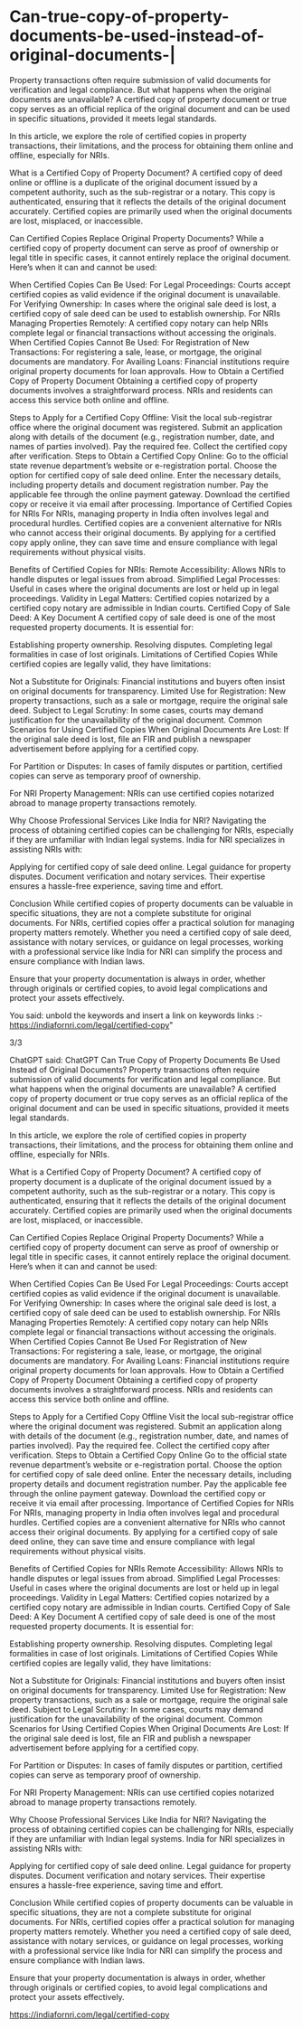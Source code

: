 # Can-true-copy-of-property-documents-be-used-instead-of-original-documents-|

Property transactions often require submission of valid documents for verification and legal compliance. But what happens when the original documents are unavailable? A certified copy of property document or true copy serves as an official replica of the original document and can be used in specific situations, provided it meets legal standards.

In this article, we explore the role of certified copies in property transactions, their limitations, and the process for obtaining them online and offline, especially for NRIs.

What is a Certified Copy of Property Document?
A certified copy of deed online or offline is a duplicate of the original document issued by a competent authority, such as the sub-registrar or a notary. This copy is authenticated, ensuring that it reflects the details of the original document accurately. Certified copies are primarily used when the original documents are lost, misplaced, or inaccessible.

Can Certified Copies Replace Original Property Documents?
While a certified copy of property document can serve as proof of ownership or legal title in specific cases, it cannot entirely replace the original document. Here’s when it can and cannot be used:

When Certified Copies Can Be Used:
For Legal Proceedings: Courts accept certified copies as valid evidence if the original document is unavailable.
For Verifying Ownership: In cases where the original sale deed is lost, a certified copy of sale deed can be used to establish ownership.
For NRIs Managing Properties Remotely: A certified copy notary can help NRIs complete legal or financial transactions without accessing the originals.
When Certified Copies Cannot Be Used:
For Registration of New Transactions: For registering a sale, lease, or mortgage, the original documents are mandatory.
For Availing Loans: Financial institutions require original property documents for loan approvals.
How to Obtain a Certified Copy of Property Document
Obtaining a certified copy of property documents involves a straightforward process. NRIs and residents can access this service both online and offline.

Steps to Apply for a Certified Copy Offline:
Visit the local sub-registrar office where the original document was registered.
Submit an application along with details of the document (e.g., registration number, date, and names of parties involved).
Pay the required fee.
Collect the certified copy after verification.
Steps to Obtain a Certified Copy Online:
Go to the official state revenue department’s website or e-registration portal.
Choose the option for certified copy of sale deed online.
Enter the necessary details, including property details and document registration number.
Pay the applicable fee through the online payment gateway.
Download the certified copy or receive it via email after processing.
Importance of Certified Copies for NRIs
For NRIs, managing property in India often involves legal and procedural hurdles. Certified copies are a convenient alternative for NRIs who cannot access their original documents. By applying for a certified copy apply online, they can save time and ensure compliance with legal requirements without physical visits.

Benefits of Certified Copies for NRIs:
Remote Accessibility: Allows NRIs to handle disputes or legal issues from abroad.
Simplified Legal Processes: Useful in cases where the original documents are lost or held up in legal proceedings.
Validity in Legal Matters: Certified copies notarized by a certified copy notary are admissible in Indian courts.
Certified Copy of Sale Deed: A Key Document
A certified copy of sale deed is one of the most requested property documents. It is essential for:

Establishing property ownership.
Resolving disputes.
Completing legal formalities in case of lost originals.
Limitations of Certified Copies
While certified copies are legally valid, they have limitations:

Not a Substitute for Originals: Financial institutions and buyers often insist on original documents for transparency.
Limited Use for Registration: New property transactions, such as a sale or mortgage, require the original sale deed.
Subject to Legal Scrutiny: In some cases, courts may demand justification for the unavailability of the original document.
Common Scenarios for Using Certified Copies
When Original Documents Are Lost:
If the original sale deed is lost, file an FIR and publish a newspaper advertisement before applying for a certified copy.

For Partition or Disputes:
In cases of family disputes or partition, certified copies can serve as temporary proof of ownership.

For NRI Property Management:
NRIs can use certified copies notarized abroad to manage property transactions remotely.

Why Choose Professional Services Like India for NRI?
Navigating the process of obtaining certified copies can be challenging for NRIs, especially if they are unfamiliar with Indian legal systems. India for NRI specializes in assisting NRIs with:

Applying for certified copy of sale deed online.
Legal guidance for property disputes.
Document verification and notary services.
Their expertise ensures a hassle-free experience, saving time and effort.

Conclusion
While certified copies of property documents can be valuable in specific situations, they are not a complete substitute for original documents. For NRIs, certified copies offer a practical solution for managing property matters remotely. Whether you need a certified copy of sale deed, assistance with notary services, or guidance on legal processes, working with a professional service like India for NRI can simplify the process and ensure compliance with Indian laws.

Ensure that your property documentation is always in order, whether through originals or certified copies, to avoid legal complications and protect your assets effectively.







You said:
unbold the keywords and insert a link on keywords
links :- https://indiafornri.com/legal/certified-copy"

3/3

ChatGPT said:
ChatGPT
Can True Copy of Property Documents Be Used Instead of Original Documents?
Property transactions often require submission of valid documents for verification and legal compliance. But what happens when the original documents are unavailable? A certified copy of property document or true copy serves as an official replica of the original document and can be used in specific situations, provided it meets legal standards.

In this article, we explore the role of certified copies in property transactions, their limitations, and the process for obtaining them online and offline, especially for NRIs.

What is a Certified Copy of Property Document?
A certified copy of property document is a duplicate of the original document issued by a competent authority, such as the sub-registrar or a notary. This copy is authenticated, ensuring that it reflects the details of the original document accurately. Certified copies are primarily used when the original documents are lost, misplaced, or inaccessible.

Can Certified Copies Replace Original Property Documents?
While a certified copy of property document can serve as proof of ownership or legal title in specific cases, it cannot entirely replace the original document. Here’s when it can and cannot be used:

When Certified Copies Can Be Used
For Legal Proceedings: Courts accept certified copies as valid evidence if the original document is unavailable.
For Verifying Ownership: In cases where the original sale deed is lost, a certified copy of sale deed can be used to establish ownership.
For NRIs Managing Properties Remotely: A certified copy notary can help NRIs complete legal or financial transactions without accessing the originals.
When Certified Copies Cannot Be Used
For Registration of New Transactions: For registering a sale, lease, or mortgage, the original documents are mandatory.
For Availing Loans: Financial institutions require original property documents for loan approvals.
How to Obtain a Certified Copy of Property Document
Obtaining a certified copy of property documents involves a straightforward process. NRIs and residents can access this service both online and offline.

Steps to Apply for a Certified Copy Offline
Visit the local sub-registrar office where the original document was registered.
Submit an application along with details of the document (e.g., registration number, date, and names of parties involved).
Pay the required fee.
Collect the certified copy after verification.
Steps to Obtain a Certified Copy Online
Go to the official state revenue department’s website or e-registration portal.
Choose the option for certified copy of sale deed online.
Enter the necessary details, including property details and document registration number.
Pay the applicable fee through the online payment gateway.
Download the certified copy or receive it via email after processing.
Importance of Certified Copies for NRIs
For NRIs, managing property in India often involves legal and procedural hurdles. Certified copies are a convenient alternative for NRIs who cannot access their original documents. By applying for a certified copy of sale deed online, they can save time and ensure compliance with legal requirements without physical visits.

Benefits of Certified Copies for NRIs
Remote Accessibility: Allows NRIs to handle disputes or legal issues from abroad.
Simplified Legal Processes: Useful in cases where the original documents are lost or held up in legal proceedings.
Validity in Legal Matters: Certified copies notarized by a certified copy notary are admissible in Indian courts.
Certified Copy of Sale Deed: A Key Document
A certified copy of sale deed is one of the most requested property documents. It is essential for:

Establishing property ownership.
Resolving disputes.
Completing legal formalities in case of lost originals.
Limitations of Certified Copies
While certified copies are legally valid, they have limitations:

Not a Substitute for Originals: Financial institutions and buyers often insist on original documents for transparency.
Limited Use for Registration: New property transactions, such as a sale or mortgage, require the original sale deed.
Subject to Legal Scrutiny: In some cases, courts may demand justification for the unavailability of the original document.
Common Scenarios for Using Certified Copies
When Original Documents Are Lost:
If the original sale deed is lost, file an FIR and publish a newspaper advertisement before applying for a certified copy.

For Partition or Disputes:
In cases of family disputes or partition, certified copies can serve as temporary proof of ownership.

For NRI Property Management:
NRIs can use certified copies notarized abroad to manage property transactions remotely.

Why Choose Professional Services Like India for NRI?
Navigating the process of obtaining certified copies can be challenging for NRIs, especially if they are unfamiliar with Indian legal systems. India for NRI specializes in assisting NRIs with:

Applying for certified copy of sale deed online.
Legal guidance for property disputes.
Document verification and notary services.
Their expertise ensures a hassle-free experience, saving time and effort.

Conclusion
While certified copies of property documents can be valuable in specific situations, they are not a complete substitute for original documents. For NRIs, certified copies offer a practical solution for managing property matters remotely. Whether you need a certified copy of sale deed, assistance with notary services, or guidance on legal processes, working with a professional service like India for NRI can simplify the process and ensure compliance with Indian laws.

Ensure that your property documentation is always in order, whether through originals or certified copies, to avoid legal complications and protect your assets effectively.

https://indiafornri.com/legal/certified-copy

